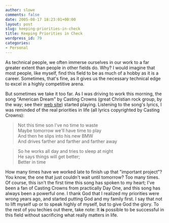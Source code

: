 ```yaml
---
author: slowe
comments: false
date: 2005-08-17 18:23:01+00:00
layout: post
slug: keeping-priorities-in-check
title: Keeping Priorities in Check
wordpress_id: 79
categories:
- Personal
---
```


As technical people, we often immerse ourselves in our work to a far greater extent than people in other fields do. Why? I would imagine that most people, like myself, find this field to be as much of a hobby as it is a career. Sometimes, that's fine, as it gives us the necessary technical edge to excel in a highly competitive arena.

But sometimes we take it too far. As I was driving to work this morning, the song "American Dream" by Casting Crowns (great Christian rock group, by the way; see their [web site](http://www.castingcrowns.org/)) started playing. Listening to the song's lyrics, I was reminded of the real priorities in life (all lyrics copyrighted by Casting Crowns):

>Not this time son I've no time to waste  
Maybe tomorrow we'll have time to play  
And then he slips into his new BMW  
And drives farther and farther and farther away

>So he works all day and tries to sleep at night  
He says things will get better;  
Better in time

How many times have we worked late to finish up that "important project"? You know, the one that just couldn't wait until tomorrow? Too many times. Of course, this isn't the first time this song has spoken to my heart; I've been a fan of Casting Crowns from practically Day One, and this song has always been a powerful one. I thank God that I realized my priorities were wrong years ago, and started putting God and my family first. I say that not to lift myself up or to speak highly of myself, but to give God the glory. To the rest of you techies out there, take note: It **is** possible to be successful in this field without sacrificing what really matters in life.
